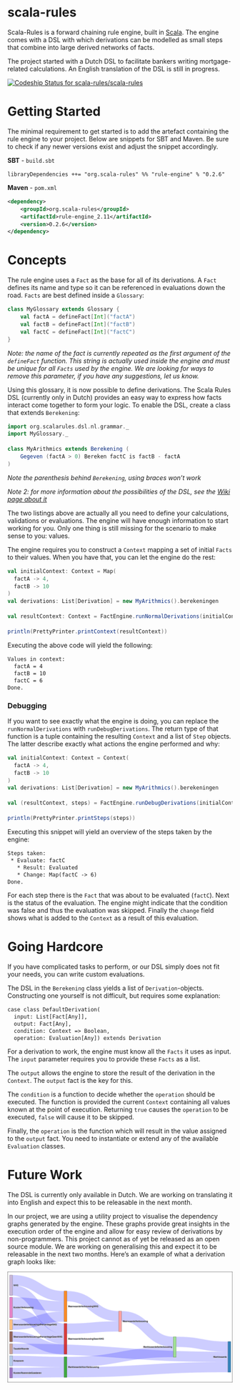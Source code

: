 # scala-rules
Scala-Rules is a forward chaining rule engine, built in [Scala](https://www.scala-lang.org). The engine comes with a DSL with which derivations can be modelled as small steps that combine into large derived networks of facts.

The project started with a Dutch DSL to facilitate bankers writing mortgage-related calculations. An English translation of the DSL is still in progress.

[![Codeship Status for scala-rules/scala-rules](https://codeship.com/projects/628dece0-e3e8-0133-a9e8-3aa3f222b1f1/status?branch=master)](https://codeship.com/projects/146192)

# Getting Started

The minimal requirement to get started is to add the artefact containing the rule engine to your project. Below are snippets for SBT and Maven. Be sure to check if any newer versions exist and adjust the snippet accordingly.

**SBT** - `build.sbt`
```
libraryDependencies ++= "org.scala-rules" %% "rule-engine" % "0.2.6"
```

**Maven** - `pom.xml`
```xml
<dependency>
	<groupId>org.scala-rules</groupId>
	<artifactId>rule-engine_2.11</artifactId>
	<version>0.2.6</version>
</dependency>
```

# Concepts

The rule engine uses a `Fact` as the base for all of its derivations. A `Fact` defines its name and type so it can be referenced in evaluations down the road. `Facts` are best defined inside a `Glossary`:

```scala
class MyGlossary extends Glossary {
	val factA = defineFact[Int]("factA")
	val factB = defineFact[Int]("factB")
	val factC = defineFact[Int]("factC")
}
```

*Note: the name of the fact is currently repeated as the first argument of the `defineFact` function. This string is actually used inside the engine and must be unique for all `Facts` used by the engine. We are looking for ways to remove this parameter, if you have any suggestions, let us know.*

Using this glossary, it is now possible to define derivations. The Scala Rules DSL (currently only in Dutch) provides an easy way to express how facts interact come together to form your logic. To enable the DSL, create a class that extends `Berekening`:

```scala
import org.scalarules.dsl.nl.grammar._
import MyGlossary._

class MyArithmics extends Berekening (
	Gegeven (factA > 0) Bereken factC is factB - factA 
)
```

*Note the parenthesis behind `Berekening`, using braces won’t work*

*Note 2: for more information about the possibilities of the DSL, see the [Wiki page about it](https://github.com/scala-rules/rule-engine/wiki/DSL-Description---Dutch)*

The two listings above are actually all you need to define your calculations, validations or evaluations. The engine will have enough information to start working for you. Only one thing is still missing for the scenario to make sense to you: values.

The engine requires you to construct a `Context` mapping a set of initial `Facts` to their values. When you have that, you can let the engine do the rest:

```scala
val initialContext: Context = Map(
  factA -> 4,
  factB -> 10
)
val derivations: List[Derivation] = new MyArithmics().berekeningen

val resultContext: Context = FactEngine.runNormalDerivations(initialContext, derivations)

println(PrettyPrinter.printContext(resultContext))
```

Executing the above code will yield the following:

```
Values in context:
  factA = 4
  factB = 10
  factC = 6
Done.
```

### Debugging

If you want to see exactly what the engine is doing, you can replace the `runNormalDerivations` with `runDebugDerivations`. The return type of that function is a tuple containing the resulting `Context` and a list of `Step` objects. The latter describe exactly what actions the engine performed and why:

```scala
val initialContext: Context = Context(
  factA -> 4,
  factB -> 10
)
val derivations: List[Derivation] = new MyArithmics().berekeningen

val (resultContext, steps) = FactEngine.runDebugDerivations(initialContext, derivations)

println(PrettyPrinter.printSteps(steps))
```

Executing this snippet will yield an overview of the steps taken by the engine:

```
Steps taken:
 * Evaluate: factC
   * Result: Evaluated
   * Change: Map(factC -> 6)
Done.
```

For each step there is the `Fact` that was about to be evaluated (`factC`). Next is the status of the evaluation. The engine might indicate that the condition was false and thus the evaluation was skipped. Finally the `change` field shows what is added to the `Context` as a result of this evaluation.

# Going Hardcore

If you have complicated tasks to perform, or our DSL simply does not fit your needs, you can write custom evaluations.

The DSL in the `Berekening` class yields a list of `Derivation`-objects. Constructing one yourself is not difficult, but requires some explanation:

```
case class DefaultDerivation(
  input: List[Fact[Any]], 
  output: Fact[Any], 
  condition: Context => Boolean, 
  operation: Evaluation[Any]) extends Derivation
```

For a derivation to work, the engine must know all the `Facts` it uses as input. The `input` parameter requires you to provide these `Facts` as a list.

The `output` allows the engine to store the result of the derivation in the `Context`. The `output` fact is the key for this.

The `condition` is a function to decide whether the `operation` should be executed. The function is provided the current `Context` containing all values known at the point of execution. Returning `true` causes the `operation` to be executed, `false` will cause it to be skipped.

Finally, the `operation` is the function which will result in the value assigned to the `output` fact. You need to instantiate or extend any of the available `Evaluation` classes.

# Future Work

The DSL is currently only available in Dutch. We are working on translating it into English and expect this to be releasable in the next month.

In our project, we are using a utility project to visualise the dependency graphs generated by the engine. These graphs provide great insights in the execution order of the engine and allow for easy review of derivations by non-programmers. This project cannot as of yet be released as an open source module. We are working on generalising this and expect it to be releasable in the next two months. Here’s an example of what a derivation graph looks like:

![Example Dependency Graph showing Execution Order of derivations](./docs/images/example_graph.png)
